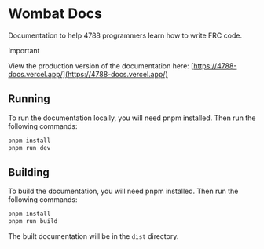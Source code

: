 # Wombat Docs
Documentation to help 4788 programmers learn how to write FRC code.

> [!IMPORTANT]
> View the production version of the documentation here: [https://4788-docs.vercel.app/](https://4788-docs.vercel.app/)

## Running
To run the documentation locally, you will need pnpm installed. Then run the following commands:
```bash
pnpm install
pnpm run dev
```

## Building
To build the documentation, you will need pnpm installed. Then run the following commands:
```bash
pnpm install
pnpm run build
```
The built documentation will be in the `dist` directory.
